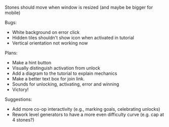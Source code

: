 Stones should move when window is resized (and maybe be bigger for mobile)

Bugs:
* White background on error click
* Hidden tiles shouldn't show icon when activated in tutorial
* Vertical orientation not working now

Plans: 
* Make a hint button
* Visually distinguish activation from unlock
* Add a diagram to the tutorial to explain mechanics
* Make a better text box for join link.
* Sounds for unlocking, activating, error and winning
* Victory!

Suggestions:
* Add more co-op interactivity (e.g., marking goals, celebrating unlocks)
* Rework level generators to have a more even difficulty curve (e.g. cap at 4 stones?)
